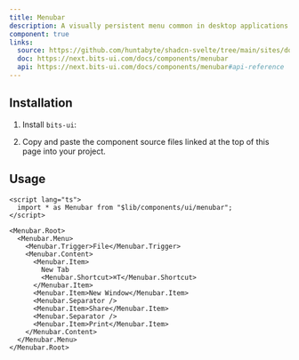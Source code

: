 ```yaml
---
title: Menubar
description: A visually persistent menu common in desktop applications that provides quick access to a consistent set of commands.
component: true
links:
  source: https://github.com/huntabyte/shadcn-svelte/tree/main/sites/docs/src/lib/registry/default/ui/menubar
  doc: https://next.bits-ui.com/docs/components/menubar
  api: https://next.bits-ui.com/docs/components/menubar#api-reference
---
```


<script>
    import { ComponentPreview, ManualInstall, PMAddComp, PMInstall } from '$lib/components/docs'
</script>

<ComponentPreview name="menubar-demo">

</ComponentPreview>

## Installation

<PMAddComp name="menubar" />

<ManualInstall>

1. Install `bits-ui`:

<PMInstall command="bits-ui" />

2. Copy and paste the component source files linked at the top of this page into your project.

</ManualInstall>

## Usage

```svelte
<script lang="ts">
  import * as Menubar from "$lib/components/ui/menubar";
</script>

<Menubar.Root>
  <Menubar.Menu>
    <Menubar.Trigger>File</Menubar.Trigger>
    <Menubar.Content>
      <Menubar.Item>
        New Tab
        <Menubar.Shortcut>⌘T</Menubar.Shortcut>
      </Menubar.Item>
      <Menubar.Item>New Window</Menubar.Item>
      <Menubar.Separator />
      <Menubar.Item>Share</Menubar.Item>
      <Menubar.Separator />
      <Menubar.Item>Print</Menubar.Item>
    </Menubar.Content>
  </Menubar.Menu>
</Menubar.Root>
```
